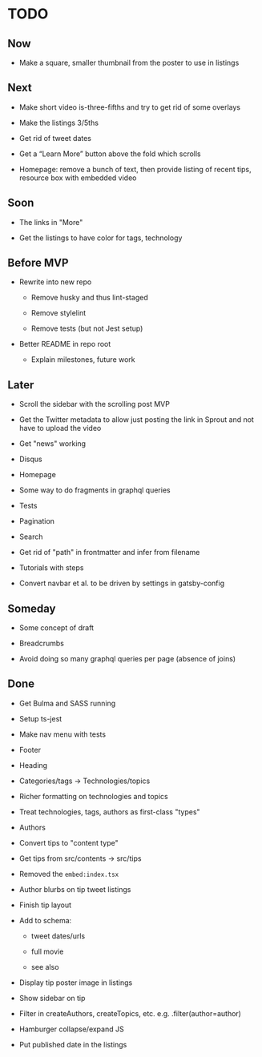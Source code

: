 # TODO

## Now

- Make a square, smaller thumbnail from the poster to use in listings

## Next

- Make short video is-three-fifths and try to get rid of some overlays

- Make the listings 3/5ths

- Get rid of tweet dates

- Get a “Learn More” button above the fold which scrolls

- Homepage: remove a bunch of text, then provide listing of recent 
tips, resource box with embedded video

## Soon

- The links in "More"

- Get the listings to have color for tags, technology

## Before MVP

- Rewrite into new repo

    - Remove husky and thus lint-staged
    
    - Remove stylelint
    
    - Remove tests (but not Jest setup)

- Better README in repo root

    - Explain milestones, future work

## Later

- Scroll the sidebar with the scrolling post MVP

- Get the Twitter <head> metadata to allow just posting the link 
in Sprout and not have to upload the video

- Get "news" working

- Disqus

- Homepage

- Some way to do fragments in graphql queries

- Tests

- Pagination

- Search

- Get rid of "path" in frontmatter and infer from filename

- Tutorials with steps

- Convert navbar et al. to be driven by settings in gatsby-config

## Someday

- Some concept of draft

- Breadcrumbs

- Avoid doing so many graphql queries per page (absence of joins)

## Done

- Get Bulma and SASS running

- Setup ts-jest

- Make nav menu with tests

- Footer

- Heading

- Categories/tags -> Technologies/topics

- Richer formatting on technologies and topics

- Treat technologies, tags, authors as first-class "types"

- Authors

- Convert tips to "content type"

- Get tips from src/contents -> src/tips

- Removed the `embed:index.tsx`

- Author blurbs on tip tweet listings

- Finish tip layout

- Add to schema:

    - tweet dates/urls
    
    - full movie
    
    - see also

- Display tip poster image in listings

- Show sidebar on tip
   
- Filter in createAuthors, createTopics, etc. e.g. .filter(author=author)

- Hamburger collapse/expand JS

- Put published date in the listings

